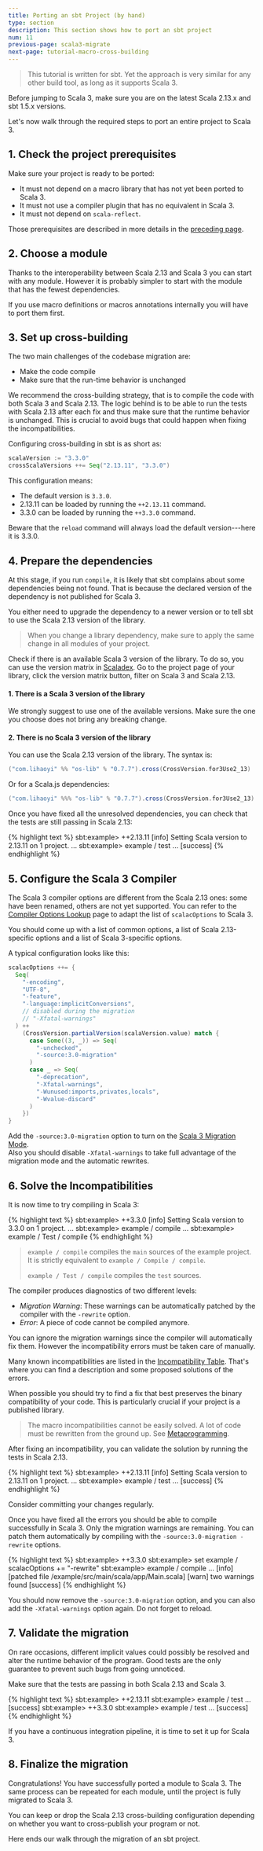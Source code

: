 ```yaml
---
title: Porting an sbt Project (by hand)
type: section
description: This section shows how to port an sbt project
num: 11
previous-page: scala3-migrate
next-page: tutorial-macro-cross-building
---
```


> This tutorial is written for sbt.
> Yet the approach is very similar for any other build tool, as long as it supports Scala 3.

Before jumping to Scala 3, make sure you are on the latest Scala 2.13.x and sbt 1.5.x versions.

Let's now walk through the required steps to port an entire project to Scala 3.

## 1. Check the project prerequisites

Make sure your project is ready to be ported:
- It must not depend on a macro library that has not yet been ported to Scala 3.
- It must not use a compiler plugin that has no equivalent in Scala 3.
- It must not depend on `scala-reflect`.

Those prerequisites are described in more details in the [preceding page](tutorial-prerequisites.html).

## 2. Choose a module

Thanks to the interoperability between Scala 2.13 and Scala 3 you can start with any module.
However it is probably simpler to start with the module that has the fewest dependencies.

If you use macro definitions or macros annotations internally you will have to port them first.

## 3. Set up cross-building

The two main challenges of the codebase migration are:
- Make the code compile
- Make sure that the run-time behavior is unchanged

We recommend the cross-building strategy, that is to compile the code with both Scala 3 and Scala 2.13.
The logic behind is to be able to run the tests with Scala 2.13 after each fix and thus make sure that the runtime behavior is unchanged.
This is crucial to avoid bugs that could happen when fixing the incompatibilities.

Configuring cross-building in sbt is as short as:

```scala
scalaVersion := "3.3.0"
crossScalaVersions ++= Seq("2.13.11", "3.3.0")
```

This configuration means:
- The default version is `3.3.0`.
- 2.13.11 can be loaded by running the `++2.13.11` command.
- 3.3.0 can be loaded by running the `++3.3.0` command.

Beware that the `reload` command will always load the default version---here it is 3.3.0.

## 4. Prepare the dependencies

At this stage, if you run `compile`, it is likely that sbt complains about some dependencies being not found.
That is because the declared version of the dependency is not published for Scala 3.

You either need to upgrade the dependency to a newer version or to tell sbt to use the Scala 2.13 version of the library.

> When you change a library dependency, make sure to apply the same change in all modules of your project.

Check if there is an available Scala 3 version of the library.
To do so, you can use the version matrix in [Scaladex](https://index.scala-lang.org/).
Go to the project page of your library, click the version matrix button, filter on Scala 3 and Scala 2.13.

#### 1. There is a Scala 3 version of the library

We strongly suggest to use one of the available versions.
Make sure the one you choose does not bring any breaking change.

#### 2. There is no Scala 3 version of the library

You can use the Scala 2.13 version of the library. The syntax is:

```scala
("com.lihaoyi" %% "os-lib" % "0.7.7").cross(CrossVersion.for3Use2_13)
```

Or for a Scala.js dependencies:

```scala
("com.lihaoyi" %%% "os-lib" % "0.7.7").cross(CrossVersion.for3Use2_13)
```

Once you have fixed all the unresolved dependencies, you can check that the tests are still passing in Scala 2.13:

{% highlight text %}
sbt:example> ++2.13.11
[info] Setting Scala version to 2.13.11 on 1 project.
...
sbt:example> example / test
...
[success]
{% endhighlight %}

## 5. Configure the Scala 3 Compiler

The Scala 3 compiler options are different from the Scala 2.13 ones: some have been renamed, others are not yet supported.
You can refer to the [Compiler Options Lookup](options-lookup.html) page to adapt the list of `scalacOptions` to Scala 3.

You should come up with a list of common options, a list of Scala 2.13-specific options and a list of Scala 3-specific options.

A typical configuration looks like this:
```scala
scalacOptions ++= {
  Seq(
    "-encoding",
    "UTF-8",
    "-feature",
    "-language:implicitConversions",
    // disabled during the migration
    // "-Xfatal-warnings"
  ) ++ 
    (CrossVersion.partialVersion(scalaVersion.value) match {
      case Some((3, _)) => Seq(
        "-unchecked",
        "-source:3.0-migration"
      )
      case _ => Seq(
        "-deprecation",
        "-Xfatal-warnings",
        "-Wunused:imports,privates,locals",
        "-Wvalue-discard"
      )
    })
}
```

Add the `-source:3.0-migration` option to turn on the [Scala 3 Migration Mode](tooling-migration-mode.html).   
Also you should disable `-Xfatal-warnings` to take full advantage of the migration mode and the automatic rewrites.

## 6. Solve the Incompatibilities

It is now time to try compiling in Scala 3:

{% highlight text %}
sbt:example> ++3.3.0
[info] Setting Scala version to 3.3.0 on 1 project.
...
sbt:example> example / compile
...
sbt:example> example / Test / compile
{% endhighlight %}

> `example / compile` compiles the `main` sources of the example project.
> It is strictly equivalent to `example / Compile / compile`.
>
> `example / Test / compile` compiles the `test` sources.

The compiler produces diagnostics of two different levels:
- *Migration Warning*: These warnings can be automatically patched by the compiler with the `-rewrite` option.
- *Error*: A piece of code cannot be compiled anymore.

You can ignore the migration warnings since the compiler will automatically fix them.
However the incompatibility errors must be taken care of manually.

Many known incompatibilities are listed in the [Incompatibility Table](incompatibility-table.html). 
That's where you can find a description and some proposed solutions of the errors.

When possible you should try to find a fix that best preserves the binary compatibility of your code.
This is particularly crucial if your project is a published library.

> The macro incompatibilities cannot be easily solved.
> A lot of code must be rewritten from the ground up.
> See [Metaprogramming](compatibility-metaprogramming.html).

After fixing an incompatibility, you can validate the solution by running the tests in Scala 2.13.

{% highlight text %}
sbt:example> ++2.13.11
[info] Setting Scala version to 2.13.11 on 1 project.
...
sbt:example> example / test
...
[success]
{% endhighlight %}

Consider committing your changes regularly.

Once you have fixed all the errors you should be able to compile successfully in Scala 3.
Only the migration warnings are remaining.
You can patch them automatically by compiling with the `-source:3.0-migration -rewrite` options.

{% highlight text %}
sbt:example> ++3.3.0
sbt:example> set example / scalacOptions += "-rewrite"
sbt:example> example / compile
...
[info] [patched file /example/src/main/scala/app/Main.scala]
[warn] two warnings found
[success]
{% endhighlight %}

You should now remove the `-source:3.0-migration` option, and you can also add the `-Xfatal-warnings` option again.
Do not forget to reload.

## 7. Validate the migration

On rare occasions, different implicit values could possibly be resolved and alter the runtime behavior of the program.
Good tests are the only guarantee to prevent such bugs from going unnoticed.

Make sure that the tests are passing in both Scala 2.13 and Scala 3.

{% highlight text %}
sbt:example> ++2.13.11
sbt:example> example / test
...
[success]
sbt:example> ++3.3.0
sbt:example> example / test
...
[success]
{% endhighlight %}

If you have a continuous integration pipeline, it is time to set it up for Scala 3.

## 8. Finalize the migration

Congratulations! You have successfully ported a module to Scala 3.
The same process can be repeated for each module, until the project is fully migrated to Scala 3.

You can keep or drop the Scala 2.13 cross-building configuration depending on whether you want to cross-publish your program or not.

Here ends our walk through the migration of an sbt project.
